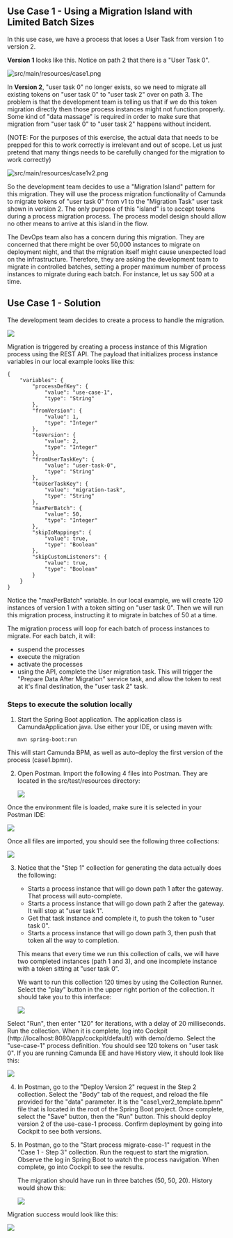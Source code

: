 ## Use Case 1 - Using a Migration Island with Limited Batch Sizes

In this use case, we have a process that loses a User Task from version 1 to version 2.  

**Version 1** looks like this.  Notice on path 2 that there is a "User Task 0".

![src/main/resources/case1.png](src/main/resources/case1.png)

In **Version 2**, "user task 0" no longer exists, so we need to migrate all existing tokens on "user task 0" to "user task 2" over on path 3.  The problem is that the development team is telling us that if we do this token migration directly then those process instances might not function properly.  Some kind of "data massage" is required in order to make sure that migration from "user task 0" to "user task 2" happens without incident.  

(NOTE:  For the purposes of this exercise, the actual data that needs to be prepped for this to work correctly is irrelevant and out of scope.  Let us just pretend that many things needs to be carefully changed for the migration to work correctly)  

![src/main/resources/case1v2.png](src/main/resources/case1v2.png)

So the development team decides to use a "Migration Island" pattern for this migration.  They will use the process migration functionality of Camunda to migrate tokens of "user task 0" from v1 to the "Migration Task" user task shown in version 2.  The only purpose of this "island" is to accept tokens during a process migration process.  The process model design should allow no other means to arrive at this island in the flow.

The DevOps team also has a concern during this migration.  They are concerned that there might be over 50,000 instances to migrate on deployment night, and that the migration itself might cause unexpected load on the infrastructure.  Therefore, they are asking the development team to migrate in controlled batches, setting a proper maximum number of process instances to migrate during each batch.  For instance, let us say 500 at a time.



## Use Case 1 - Solution

The development team decides to create a process to handle the migration.

![](src/main/resources/migrate-case-1.png)

Migration is triggered by creating a process instance of this Migration process using the REST API.  The payload that initializes process instance variables in our local example looks like this:



```
{
    "variables": {
        "processDefKey": {
            "value": "use-case-1",
            "type": "String"
        },
        "fromVersion": {
            "value": 1,
            "type": "Integer"
        },
        "toVersion": {
            "value": 2,
            "type": "Integer"
        },
        "fromUserTaskKey": {
            "value": "user-task-0",
            "type": "String"
        },
        "toUserTaskKey": {
            "value": "migration-task",
            "type": "String"
        },
        "maxPerBatch": {
            "value": 50,
            "type": "Integer"
        },
        "skipIoMappings": {
            "value": true,
            "type": "Boolean"
        },
        "skipCustomListeners": {
            "value": true,
            "type": "Boolean"
        }
    }
}
```

Notice the "maxPerBatch" variable.  In our local example, we will create 120 instances of version 1 with a token sitting on "user task 0".  Then we will run this migration process, instructing it to migrate in batches of 50 at a time.

The migration process will loop for each batch of process instances to migrate.  For each batch, it will:

- suspend the processes
- execute the migration
- activate the processes
- using the API, complete the User migration task.  This will trigger the "Prepare Data After Migration" service task, and allow the token to rest at it's final destination, the "user task 2" task.

### Steps to execute the solution locally

1. Start the Spring Boot application.  The application class is CamundaApplication.java.  Use either your IDE, or using maven with:

   ```
   mvn spring-boot:run
   ```

This will start Camunda BPM, as well as auto-deploy the first version of the process (case1.bpmn).

2. Open Postman.  Import the following 4 files into Postman.  They are located in the src/test/resources directory:

   ![](src/main/resources/postman_1.png)

Once the environment file is loaded, make sure it is selected in your Postman IDE:

![](src/main/resources/postman_2.png)

Once all files are imported, you should see the following three collections:

![](src/main/resources/postman_3.png)

3. Notice that the "Step 1" collection for generating the data actually does the following:

   - Starts a process instance that will go down path 1 after the gateway.  That process will auto-complete.
   - Starts a process instance that will go down path 2 after the gateway.  It will stop at "user task 1".
   - Get that task instance and complete it, to push the token to "user task 0".
   - Starts a process instance that will go down path 3, then push that token all the way to completion.

   This means that every time we run this collection of calls, we will have two completed instances (path 1 and 3), and one incomplete instance with a token sitting at "user task 0".

   We want to run this collection 120 times by using the Collection Runner.  Select the "play" button in the upper right portion of the collection.  It should take you to this interface:

   ![](src/main/resources/postman_4.png)

Select "Run", then enter "120" for iterations, with a delay of 20 milliseconds.  Run the collection.  When it is complete, log into Cockpit (http://localhost:8080/app/cockpit/default/) with demo/demo.  Select the "use-case-1" process definition.  You should see 120 tokens on "user task 0".  If you are running Camunda EE and have History view, it should look like this:

![](src/main/resources/step1_complete.png)

4. In Postman, go to the "Deploy Version 2" request in the Step 2 collection.  Select the "Body" tab of the request, and reload the file provided for the "data" parameter.  It is the "case1_ver2_template.bpmn" file that is located in the root of the Spring Boot project.  Once complete, select the "Save" button, then the "Run" button.  This should deploy version 2 of the use-case-1 process.  Confirm deployment by going into Cockpit to see both versions.

5. In Postman, go to the "Start process migrate-case-1" request in the "Case 1 - Step 3" collection.  Run the request to start the migration.  Observe the log in Spring Boot to watch the process navigation.  When complete, go into Cockpit to see the results.

   The migration should have run in three batches (50, 50, 20).  History would show this:

   ![](src/main/resources/result_1.png)



Migration success would look like this:



![](src/main/resources/result-2.png)



